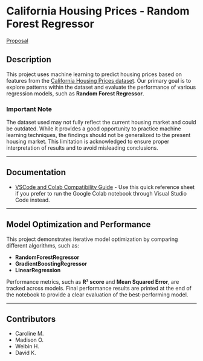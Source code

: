 # California Housing Prices - Random Forest Regressor

[Proposal](https://docs.google.com/document/d/1_mmjhWB2bmb_Mg4SUhwQDDBE3OMgFlOQ-MN9PvC8HbQ)

## Description  
This project uses machine learning to predict housing prices based on features from the [California Housing Prices dataset](https://www.kaggle.com/datasets/camnugent/california-housing-prices). Our primary goal is to explore patterns within the dataset and evaluate the performance of various regression models, such as **Random Forest Regressor**.

### Important Note  
The dataset used may not fully reflect the current housing market and could be outdated. While it provides a good opportunity to practice machine learning techniques, the findings should not be generalized to the present housing market. This limitation is acknowledged to ensure proper interpretation of results and to avoid misleading conclusions.

---

## Documentation

- [VSCode and Colab Compatibility Guide](https://github.com/omomadcat/Project_4_Group_5/blob/main/references/vscode_colab_compatibility.md) - Use this quick reference sheet if you prefer to run the Google Colab notebook through Visual Studio Code instead.

---

## Model Optimization and Performance  
This project demonstrates iterative model optimization by comparing different algorithms, such as:
- **RandomForestRegressor**
- **GradientBoostingRegressor**
- **LinearRegression**

Performance metrics, such as **R² score** and **Mean Squared Error**, are tracked across models. Final performance results are printed at the end of the notebook to provide a clear evaluation of the best-performing model.

---

## Contributors

- Caroline M.
- Madison O.
- Weibin H.
- David K.

